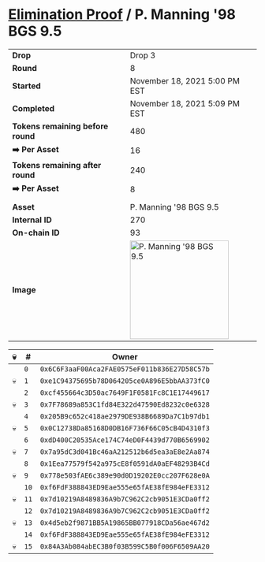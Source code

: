# [Elimination Proof](./readme.md) / P. Manning &#039;98 BGS 9.5

|||
|---|---|
| **Drop** | Drop 3 |
| **Round** | 8 |
| **Started** | November 18, 2021 5:00 PM EST |
| **Completed** | November 18, 2021 5:09 PM EST |
| **Tokens remaining before round** | 480 |
| **➡️ Per Asset** | 16 |
| **Tokens remaining after round** | 240 |
| **➡️ Per Asset** | 8 |
| | |
| **Asset** | P. Manning &#039;98 BGS 9.5 |
| **Internal ID** | 270 |
| **On-chain ID** | 93 |
| **Image** | <img src="https://tcdn.blokpax.com/94d9199b-dc3a-456b-9dde-4b587cc3f6a0/1ee17ace59e1b978ee8e677be0743e64331b259784df7bb1bba11233b6c77f29.jpg" height="200" alt="P. Manning &#039;98 BGS 9.5" /> |


| 💀 | # | Owner |
| --- | --- | --- |
|  | `0` | `0x6C6F3aaF00Aca2FAE0575eF011b836E27D58C57b` |
| 💀 | `1` | `0xe1C94375695b78D064205ce0A896E5bbAA373fC0` |
|  | `2` | `0xcf455664c3D50ac7649F1F0581Fc8C1E17449617` |
| 💀 | `3` | `0x7F78689a853C1fd84E322d47590Ed8232c0e6328` |
|  | `4` | `0x205B9c652c418ae2979DE938B6689Da7C1b97db1` |
| 💀 | `5` | `0x0C12738Da85168D0DB16F736F66C05cB4D4310f3` |
|  | `6` | `0xdD400C20535Ace174C74eD0F4439d770B6569902` |
| 💀 | `7` | `0x7a95dC3d041Bc46aA212512b6d5ea3aE8e2Aa874` |
|  | `8` | `0x1Eea77579f542a975cE8f0591dA0aEF48293B4Cd` |
| 💀 | `9` | `0x778e503fAE6c389e90d0D19202E0cc207F628e0A` |
|  | `10` | `0xf6FdF388843ED9Eae555e65fAE38fE984eFE3312` |
| 💀 | `11` | `0x7d10219A8489836A9b7C962C2cb9051E3CDa0ff2` |
|  | `12` | `0x7d10219A8489836A9b7C962C2cb9051E3CDa0ff2` |
| 💀 | `13` | `0x4d5eb2f9871BB5A19865BB077918CDa56ae467d2` |
|  | `14` | `0xf6FdF388843ED9Eae555e65fAE38fE984eFE3312` |
| 💀 | `15` | `0x84A3Ab084abEC3B0f03B599C5B0f006F6509AA20` |
